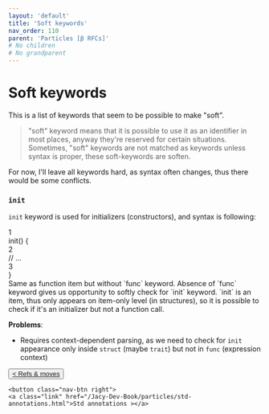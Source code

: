 ```yaml
---
layout: 'default'
title: 'Soft keywords'
nav_order: 110
parent: 'Particles [β RFCs]'
# No children
# No grandparent
---
```


# Soft keywords

This is a list of keywords that seem to be possible to make "soft".

> "soft" keyword means that it is possible to use it as an identifier in most places, anyway they're reserved for certain situations.
> Sometimes, "soft" keywords are not matched as keywords unless syntax is proper, these soft-keywords are soften.

For now, I'll leave all keywords hard, as syntax often changes, thus there would be some conflicts.

### `init`

`init` keyword is used for initializers (constructors), and syntax is following:
<div class="code-fence highlight-jc hljs">
            <div class="line"><div class="line-num" data-line-num="1">1</div><div class="line-content"><span class="hljs-title function_ invoke__">init</span>() {</div></div><div class="line"><div class="line-num" data-line-num="2">2</div><div class="line-content">    <span class="hljs-comment">// ...</span></div></div><div class="line"><div class="line-num" data-line-num="3">3</div><div class="line-content">}</div></div>
        </div>
Same as function item but without `func` keyword. Absence of `func` keyword gives us opportunity to softly check for `init` keyword.
`init` is an item, thus only appears on item-only level (in structures), so it is possible to check if it's an initializer but not a function call.

__Problems__:
- Requires context-dependent parsing, as we need to check for `init` appearance only inside `struct` (maybe `trait`) but not in `func` (expression context)
<div class="nav-btn-block">
    <button class="nav-btn left">
    <a class="link" href="/Jacy-Dev-Book/particles/refs-&-moves.html">< Refs & moves</a>
</button>

    <button class="nav-btn right">
    <a class="link" href="/Jacy-Dev-Book/particles/std-annotations.html">Std annotations ></a>
</button>

</div>
